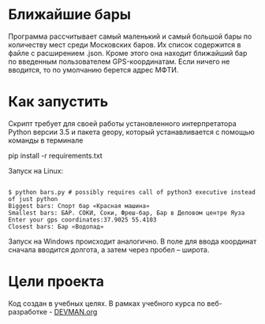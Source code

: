 # Ближайшие бары

Программа рассчитывает самый маленький и самый большой бары по количеству мест среди Московских баров. 
Их список содержится в файле с расширением .json. Кроме этого она находит ближайший бар по введенным пользователем GPS-координатам. 
Если ничего не вводится, то по умолчанию берется адрес МФТИ. 

# Как запустить

Скрипт требует для своей работы установленного интерпретатора Python версии 3.5 и пакета geopy, 
который устанавливается с помощью команды в терминале

pip install -r requirements.txt

Запуск на Linux:

```#!bash

$ python bars.py # possibly requires call of python3 executive instead of just python
Biggest bars: Спорт бар «Красная машина»
Smallest bars: БАР. СОКИ, Соки, Фреш-бар, Бар в Деловом центре Яуза
Enter your gps coordinates:37.9025 55.4103
Closest bars: Бар «Водопад»

```

Запуск на Windows происходит аналогично.
В поле для ввода координат сначала вводится долгота, а затем через пробел – широта.

# Цели проекта

Код создан в учебных целях. В рамках учебного курса по веб-разработке - [DEVMAN.org](https://devman.org)
